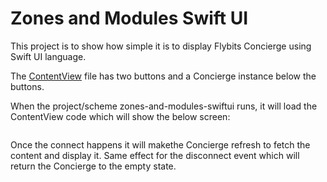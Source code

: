 # Zones and Modules Swift UI
This project is to show how simple it is to display Flybits Concierge using Swift UI language.

The [ContentView](zones-and-modules-swiftui/ContentView.swift) file has two buttons and a Concierge instance below the buttons.

When the project/scheme zones-and-modules-swiftui runs, it will load the ContentView code which will show the below screen:

<img>

Once the connect happens it will makethe Concierge refresh to fetch the content and display it.
Same effect for the disconnect event which will return the Concierge to the empty state.
